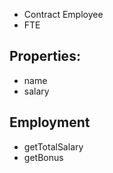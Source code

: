 - Contract Employee
- FTE

## Properties:
- name
- salary

## Employment
- getTotalSalary
- getBonus